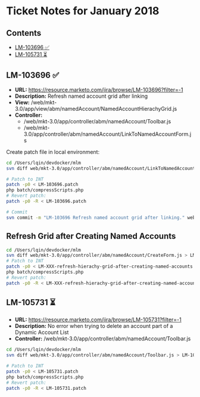 # Ticket Notes for January 2018

## Contents

* <a href="#lm-103696">LM-103696 :white_check_mark:</a>
* <a href="#lm-105731">LM-105731 :hourglass_flowing_sand:</a>

## LM-103696 :white_check_mark:

* **URL:** https://resource.marketo.com/jira/browse/LM-103696?filter=-1
* **Description:** Refresh named account grid after linking
* **View:** /web/mkt-3.0/app/view/abm/namedAccount/NamedAccountHierachyGrid.js
* **Controller:**
  * /web/mkt-3.0/app/controller/abm/namedAccount/Toolbar.js
  * /web/mkt-3.0/app/controller/abm/namedAccount/LinkToNamedAccountForm.js
  
Create patch file in local environment:

```bash
cd /Users/lqin/devdocker/mlm
svn diff web/mkt-3.0/app/controller/abm/namedAccount/LinkToNamedAccountForm.js > LM-103696.patch

# Patch to INT
patch -p0 < LM-103696.patch
php batch/compressScripts.php
# Revert patch:
patch -p0 -R < LM-103696.patch

# Commit
svn commit -m "LM-103696 Refresh named account grid after linking." web/mkt-3.0/app/controller/abm/namedAccount/LinkToNamedAccountForm.js
```

## Refresh Grid after Creating Named Accounts

```bash
cd /Users/lqin/devdocker/mlm
svn diff web/mkt-3.0/app/controller/abm/namedAccount/CreateForm.js > LM-XXX-refresh-hierachy-grid-after-creating-named-accounts.patch
# Patch to INT
patch -p0 < LM-XXX-refresh-hierachy-grid-after-creating-named-accounts.patch
php batch/compressScripts.php
# Revert patch:
patch -p0 -R < LM-XXX-refresh-hierachy-grid-after-creating-named-accounts.patch
```

## LM-105731 :hourglass_flowing_sand:

* **URL:** https://resource.marketo.com/jira/browse/LM-105731?filter=-1
* **Description:** No error when trying to delete an account part of a Dynamic Account List
* **Controller:** /web/mkt-3.0/app/controller/abm/namedAccount/Toolbar.js

```bash
cd /Users/lqin/devdocker/mlm
svn diff web/mkt-3.0/app/controller/abm/namedAccount/Toolbar.js > LM-105731.patch

# Patch to INT
patch -p0 < LM-105731.patch
php batch/compressScripts.php
# Revert patch:
patch -p0 -R < LM-105731.patch
```